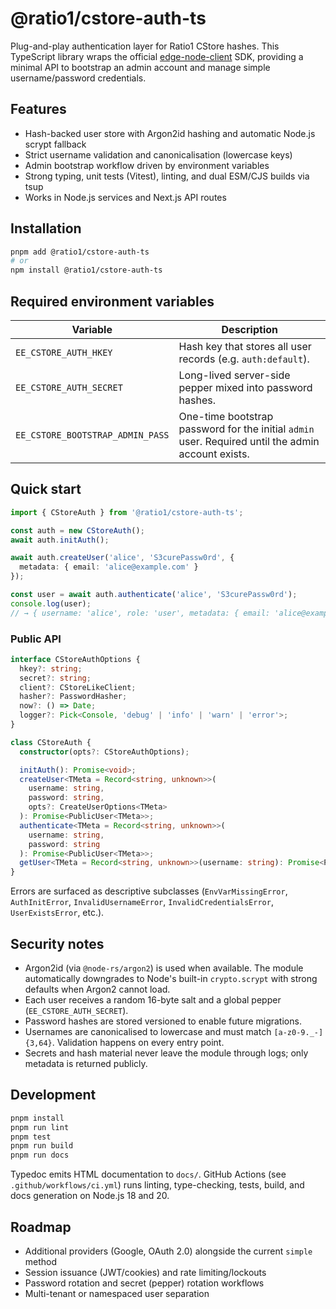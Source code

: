 # @ratio1/cstore-auth-ts

Plug-and-play authentication layer for Ratio1 CStore hashes. This TypeScript library wraps the official [edge-node-client](https://github.com/Ratio1/edge-node-client) SDK, providing a minimal API to bootstrap an admin account and manage simple username/password credentials.

## Features

- Hash-backed user store with Argon2id hashing and automatic Node.js scrypt fallback
- Strict username validation and canonicalisation (lowercase keys)
- Admin bootstrap workflow driven by environment variables
- Strong typing, unit tests (Vitest), linting, and dual ESM/CJS builds via tsup
- Works in Node.js services and Next.js API routes

## Installation

```bash
pnpm add @ratio1/cstore-auth-ts
# or
npm install @ratio1/cstore-auth-ts
```

## Required environment variables

| Variable                         | Description                                                                                        |
| -------------------------------- | -------------------------------------------------------------------------------------------------- |
| `EE_CSTORE_AUTH_HKEY`            | Hash key that stores all user records (e.g. `auth:default`).                                       |
| `EE_CSTORE_AUTH_SECRET`          | Long-lived server-side pepper mixed into password hashes.                                          |
| `EE_CSTORE_BOOTSTRAP_ADMIN_PASS` | One-time bootstrap password for the initial `admin` user. Required until the admin account exists. |

## Quick start

```ts
import { CStoreAuth } from '@ratio1/cstore-auth-ts';

const auth = new CStoreAuth();
await auth.initAuth();

await auth.createUser('alice', 'S3curePassw0rd', {
  metadata: { email: 'alice@example.com' }
});

const user = await auth.authenticate('alice', 'S3curePassw0rd');
console.log(user);
// → { username: 'alice', role: 'user', metadata: { email: 'alice@example.com' }, createdAt: '...', updatedAt: '...', type: 'simple' }
```

### Public API

```ts
interface CStoreAuthOptions {
  hkey?: string;
  secret?: string;
  client?: CStoreLikeClient;
  hasher?: PasswordHasher;
  now?: () => Date;
  logger?: Pick<Console, 'debug' | 'info' | 'warn' | 'error'>;
}

class CStoreAuth {
  constructor(opts?: CStoreAuthOptions);

  initAuth(): Promise<void>;
  createUser<TMeta = Record<string, unknown>>(
    username: string,
    password: string,
    opts?: CreateUserOptions<TMeta>
  ): Promise<PublicUser<TMeta>>;
  authenticate<TMeta = Record<string, unknown>>(
    username: string,
    password: string
  ): Promise<PublicUser<TMeta>>;
  getUser<TMeta = Record<string, unknown>>(username: string): Promise<PublicUser<TMeta> | null>;
}
```

Errors are surfaced as descriptive subclasses (`EnvVarMissingError`, `AuthInitError`, `InvalidUsernameError`, `InvalidCredentialsError`, `UserExistsError`, etc.).

## Security notes

- Argon2id (via `@node-rs/argon2`) is used when available. The module automatically downgrades to Node's built-in `crypto.scrypt` with strong defaults when Argon2 cannot load.
- Each user receives a random 16-byte salt and a global pepper (`EE_CSTORE_AUTH_SECRET`).
- Password hashes are stored versioned to enable future migrations.
- Usernames are canonicalised to lowercase and must match `[a-z0-9._-]{3,64}`. Validation happens on every entry point.
- Secrets and hash material never leave the module through logs; only metadata is returned publicly.

## Development

```bash
pnpm install
pnpm run lint
pnpm test
pnpm run build
pnpm run docs
```

Typedoc emits HTML documentation to `docs/`. GitHub Actions (see `.github/workflows/ci.yml`) runs linting, type-checking, tests, build, and docs generation on Node.js 18 and 20.

## Roadmap

- Additional providers (Google, OAuth 2.0) alongside the current `simple` method
- Session issuance (JWT/cookies) and rate limiting/lockouts
- Password rotation and secret (pepper) rotation workflows
- Multi-tenant or namespaced user separation

